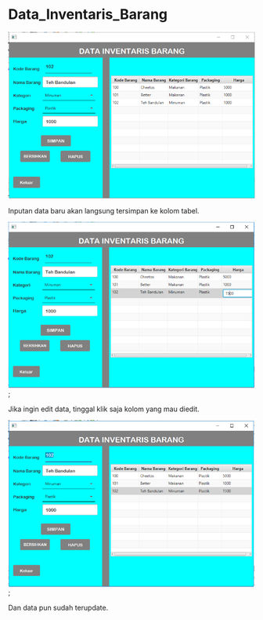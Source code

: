 # Data_Inventaris_Barang
![alt text](src/data_inventaris_barang/1.PNG)

Inputan data baru akan langsung tersimpan ke kolom tabel.

![alt text](src/data_inventaris_barang/2.PNG);

Jika ingin edit data, tinggal klik saja kolom yang mau diedit.

![alt text](src/data_inventaris_barang/3.PNG);

Dan data pun sudah terupdate.
